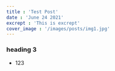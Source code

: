 ```yaml
---
title : 'Test Post'
date : 'June 24 2021'
excrept : 'This is excrept'
cover_image : '/images/posts/img1.jpg'
---
```


<h3>heading 3</h3>

<ul>
<li>123</li>
</ul>